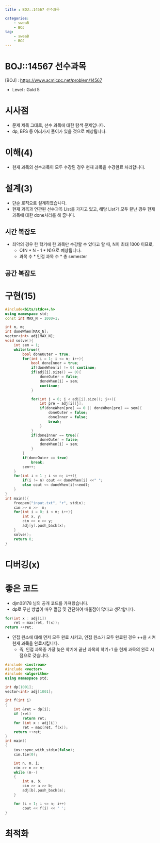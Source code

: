 ```yaml
---
title : BOJ::14567 선수과목

categories:
    - sweaB
    - BOJ
tag:
    - sweaB
    - BOJ
---
```

# BOJ::14567 선수과목
[BOJ] : <https://www.acmicpc.net/problem/14567>
- Level : Gold 5

# 시사점
- 문제 제목 그대로, 선수 과목에 대한 탐색 문제입니다.
- dp, BFS 등 여러가지 풀이가 있을 것으로 예상됩니다.

# 이해(4)
- 현재 과목의 선수과목이 모두 수강된 경우 현재 과목을 수강완료 처리합니다.

# 설계(3)
- 단순 로직으로 설계하였습니다.
- 현재 과목과 연관된 선수과목 List를 가지고 있고, 해당 List가 모두 끝난 경우 현재 과목에 대한
  done처리를 해 줍니다.


## 시간 복잡도

- 최악의 경우 한 학기에 한 과목만 수강할 수 있다고 할 때, N이 최대 1000 이므로,
  - O(N * N - 1 * N)으로 예상됩니다.
  - 과목 수 * 인접 과목 수 * 총 semester

## 공간 복잡도

# 구현(15)

```cpp
#include<bits/stdc++.h>
using namespace std;
const int MAX_N = 1000+1;

int n, m;
int doneWhen[MAX_N];
vector<int> adj[MAX_N];
void solve(){
    int sem = 1;
    while(true){
        bool doneOuter = true;
        for(int i = 1; i <= n; i++){
            bool doneInner = true;
            if(doneWhen[i] != 0) continue;
            if(adj[i].size() == 0){
                doneOuter = false;
                doneWhen[i] = sem;
                continue;
            }

            for(int j = 0; j < adj[i].size(); j++){
                int pre = adj[i][j];
                if(doneWhen[pre] == 0 || doneWhen[pre] == sem){
                    doneOuter = false;
                    doneInner = false;
                    break;
                }
            }
            if(doneInner == true){
                doneOuter = false;
                doneWhen[i] = sem;
            }
        }
        if(doneOuter == true)
            break;
        sem++;
    }
    for(int i = 1 ; i <= n; i++){
        if(i != n) cout << doneWhen[i] <<" ";
        else cout << doneWhen[i]<<endl;
    }
}
int main(){
    freopen("input.txt", "r", stdin);
    cin >> n >>  m;
    for(int i = 0; i < m; i++){
        int x, y;
        cin >> x >> y;
        adj[y].push_back(x);
    }
    solve();
    return 0;
}
```

# 디버깅(x)

# 좋은 코드
- djm03178 님의 공개 코드를 가져왔습니다.
- dp로 푸신 방법이 매우 깔끔 및 간단하여 배울점이 많다고 생각합니다.


```cpp
for(int x : adj[i])
    ret = max(ret, f(x));
return ++ret;
```
- 인접 원소에 대해 먼저 모두 완료 시키고, 인접 원소가 모두 완료된 경우 ++을 시켜 현재 과목을
  완료시킵니다.
  - 즉, 인접 과목중 가장 늦은 학기에 끝난 과목의 학기+1 을 현재 과목의 완료 시점으로 갖습니다.

```cpp
#include <iostream>
#include <vector>
#include <algorithm>
using namespace std;

int dp[1001];
vector<int> adj[1001];

int f(int i)
{
	int &ret = dp[i];
	if (ret)
		return ret;
	for (int x : adj[i])
		ret = max(ret, f(x));
	return ++ret;
}
int main()
{
	ios::sync_with_stdio(false);
	cin.tie(0);

	int n, m, i;
	cin >> n >> m;
	while (m--)
	{
		int a, b;
		cin >> a >> b;
		adj[b].push_back(a);
	}

	for (i = 1; i <= n; i++)
		cout << f(i) << ' ';
}
```

# 최적화
